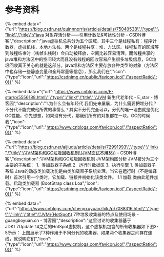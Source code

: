 # 参考资料

{% embed data="{\"url\":\"https://blog.csdn.net/quinnnorris/article/details/75040538\",\"type\":\"link\",\"title\":\"java 对象存活分析——引用计数法&可达性分析 - CSDN博客\",\"description\":\"java虚拟机总共分为五个区域，其中三个是线程私有：程序计数器，虚拟机栈，本地方法栈，两个是线程共享：堆，方法区。线程私有的区域等到线程结束时（栈帧出栈时）会自动被释放，空间比较容易清理。而线程共享的java堆和方法区中的空间较大而且没有线程的回收容易产生很多垃圾信息，GC垃圾回收真正关心的就是这部分。java堆和方法区主要存放各种类型的对象（方法区中也存储一些静态变量和全局常量等信息），那么我们在\",\"icon\":{\"type\":\"icon\",\"url\":\"https://csdnimg.cn/public/favicon.ico\",\"aspectRatio\":0}}" %}

{% embed data="{\"url\":\"https://www.cnblogs.com/E-star/p/5556188.html\",\"type\":\"link\",\"title\":\"JVM 新生代老年代 - E\_star - 博客园\",\"description\":\"1.为什么会有年轻代 我们先来屡屡，为什么需要把堆分代？不分代不能完成他所做的事情么？其实不分代完全可以，分代的唯一理由就是优化GC性能。你先想想，如果没有分代，那我们所有的对象都在一块，GC的时候我\",\"icon\":{\"type\":\"icon\",\"url\":\"https://www.cnblogs.com/favicon.ico\",\"aspectRatio\":0}}" %}

{% embed data="{\"url\":\"https://blog.csdn.net/aijiudu/article/details/72991993\",\"type\":\"link\",\"title\":\"JVM架构和GC垃圾回收机制\(JVM面试不用愁\) - CSDN博客\",\"description\":\"JVM架构和GC垃圾回收机制 JVM架构图分析  JVM被分为三个主要的子系统： 1.  类加载器子系统 2.  运行时数据区 3.  执行引擎 1. 类加载器子系统 Java的动态类加载功能是由类加载器子系统处理。当它在运行时（不是编译时）首次引用一个类时，它加载、链接并初始化该类文件。 1.1 加载 类由此组件加载。启动类加载器 \(BootStrap class Loa\",\"icon\":{\"type\":\"icon\",\"url\":\"https://csdnimg.cn/public/favicon.ico\",\"aspectRatio\":0}}" %}

{% embed data="{\"url\":\"https://www.cnblogs.com/chengxuyuanzhilu/p/7088316.html\",\"type\":\"link\",\"title\":\"JVM\(HotSpot\) 7种垃圾收集器的特点及使用场景 - guangboyuan.cn - 博客园\",\"description\":\"这里讨论的收集器基于JDK1.7Update 14之后的HotSpot虚拟机，这个虚拟机包含的所有收集器如下图3-5所示： 上图展示了7种作用于不同分代的收集器，如果两个收集器之间存在连线，就说明它们\",\"icon\":{\"type\":\"icon\",\"url\":\"https://www.cnblogs.com/favicon.ico\",\"aspectRatio\":0}}" %}

